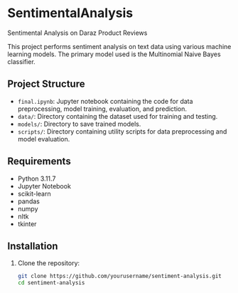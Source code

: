 # SentimentalAnalysis
Sentimental Analysis on Daraz Product Reviews 

This project performs sentiment analysis on text data using various machine learning models. The primary model used is the Multinomial Naive Bayes classifier.

## Project Structure

- `final.ipynb`: Jupyter notebook containing the code for data preprocessing, model training, evaluation, and prediction.
- `data/`: Directory containing the dataset used for training and testing.
- `models/`: Directory to save trained models.
- `scripts/`: Directory containing utility scripts for data preprocessing and model evaluation.

## Requirements

- Python 3.11.7
- Jupyter Notebook
- scikit-learn
- pandas
- numpy
- nltk
- tkinter

## Installation

1. Clone the repository:
   ```sh
   git clone https://github.com/yourusername/sentiment-analysis.git
   cd sentiment-analysis

